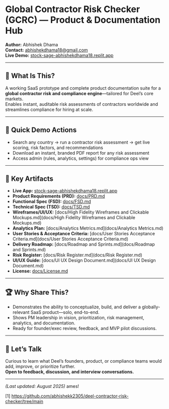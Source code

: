 
# Global Contractor Risk Checker (GCRC) — Product & Documentation Hub

**Author:** Abhishek Dhama  
**Contact:** abhishekdhama18@gmail.com  
**Live Demo:** [stock-sage-abhishekdhama18.replit.app](https://stock-sage-abhishekdhama18.replit.app/)

***

## 🚀 **What Is This?**

A working SaaS prototype and complete product documentation suite for a **global contractor risk and compliance engine**—tailored for Deel’s core markets.  
Enables instant, auditable risk assessments of contractors worldwide and streamlines compliance for hiring at scale.

***

## 👀 **Quick Demo Actions**  
- Search any country → run a contractor risk assessment → get live scoring, risk factors, and recommendations  
- Download an instant, branded PDF report for any risk assessment  
- Access admin (rules, analytics, settings) for compliance ops view

***

## 📁 **Key Artifacts**

- **Live App:** [stock-sage-abhishekdhama18.replit.app](https://stock-sage-abhishekdhama18.replit.app/)
- **Product Requirements (PRD):** [docs/PRD.md](docs/PRD.md)
- **Functional Spec (FSD):** [docs/FSD.md](docs/FSD.md)
- **Technical Spec (TSD):** [docs/TSD.md](docs/TSD.md)
- **Wireframes/UI/UX:** [docs/High Fidelity Wireframes and Clickable Mockups.md](docs/High Fidelity Wireframes and Clickable Mockups.md)
- **Analytics Plan:** [docs/Analytics Metrics.md](docs/Analytics Metrics.md)
- **User Stories & Acceptance Criteria:** [docs/User Stories Acceptance Criteria.md](docs/User Stories Acceptance Criteria.md)
- **Delivery Roadmap:** [docs/Roadmap and Sprints.md](docs/Roadmap and Sprints.md)
- **Risk Register:** [docs/Risk Register.md](docs/Risk Register.md)
- **UI/UX Guide:** [docs/UI UX Design Document.md](docs/UI UX Design Document.md)
- **License:** [docs/License.md](docs/License.md)

***

## 🏆 **Why Share This?**

- Demonstrates the ability to conceptualize, build, and deliver a globally-relevant SaaS product—solo, end-to-end.
- Shows PM leadership in vision, prioritization, risk management, analytics, and documentation.
- Ready for founder/exec review, feedback, and MVP pilot discussions.

***

## 💬 **Let’s Talk**

Curious to learn what Deel’s founders, product, or compliance teams would add, improve, or prioritize further.  
**Open to feedback, discussion, and interview conversations.**

***

*(Last updated: August 2025)*
ames!

[1] https://github.com/abhishekk2305/deel-contractor-risk-checker/tree/main
